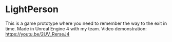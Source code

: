 # LightPerson

This is a game prototype where you need to remember the way to the exit in time. Made in Unreal Engine 4 with my team.
Video demonstration: https://youtu.be/2UV_RerseJ4
